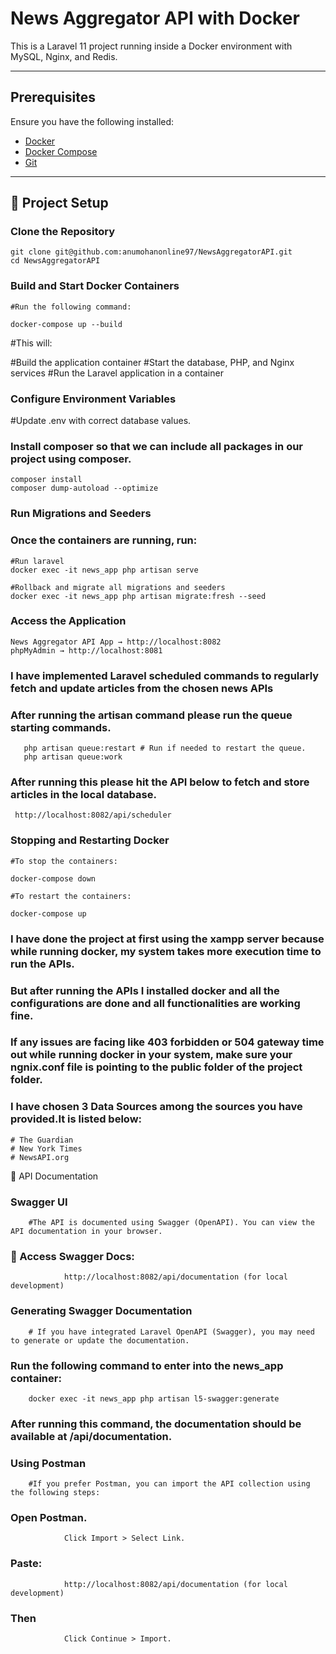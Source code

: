 # News Aggregator API with Docker 

This is a Laravel 11 project running inside a Docker environment with MySQL, Nginx, and Redis.

---

## Prerequisites

Ensure you have the following installed:

- [Docker](https://www.docker.com/)
- [Docker Compose](https://docs.docker.com/compose/)
- [Git](https://git-scm.com/)

---

## 📂 Project Setup

### Clone the Repository

    git clone git@github.com:anumohanonline97/NewsAggregatorAPI.git
    cd NewsAggregatorAPI

### Build and Start Docker Containers

    #Run the following command:

    docker-compose up --build 

#This will:

#Build the application container
#Start the database, PHP, and Nginx services
#Run the Laravel application in a container

###  Configure Environment Variables

#Update .env with correct database values.

### Install composer so that we can include all packages in our project using composer.

    composer install
    composer dump-autoload --optimize

### Run Migrations and Seeders

### Once the containers are running, run:
    #Run laravel
    docker exec -it news_app php artisan serve

    #Rollback and migrate all migrations and seeders
    docker exec -it news_app php artisan migrate:fresh --seed

### Access the Application

    News Aggregator API App → http://localhost:8082
    phpMyAdmin → http://localhost:8081



###  I have implemented Laravel scheduled commands to regularly fetch and update articles from the chosen news APIs

### After running the artisan command please run the queue starting commands.

       php artisan queue:restart # Run if needed to restart the queue.
       php artisan queue:work

### After running this please hit the API below to  fetch and store articles in the local database.

     http://localhost:8082/api/scheduler


### Stopping and Restarting Docker

    #To stop the containers:

    docker-compose down

    #To restart the containers:

    docker-compose up 

###

### I have done the project at first using the xampp server because while running docker, my system takes more execution time to run the APIs.
### But after running the APIs I installed docker and all the configurations are done and all functionalities are working fine.

### If any issues are facing like 403 forbidden or 504 gateway time out while running docker in your system, make sure your ngnix.conf file is pointing to the public folder of the project folder.

### I have chosen 3 Data Sources among the sources you have provided.It is listed below:
    # The Guardian
    # New York Times
    # NewsAPI.org

📌 API Documentation

### Swagger UI
        #The API is documented using Swagger (OpenAPI). You can view the API documentation in your browser.

### 📖 Access Swagger Docs:
                http://localhost:8082/api/documentation (for local development)

### Generating Swagger Documentation
        # If you have integrated Laravel OpenAPI (Swagger), you may need to generate or update the documentation.

### Run the following command to enter into the news_app container:

        docker exec -it news_app php artisan l5-swagger:generate
        

### After running this command, the documentation should be available at /api/documentation.

### Using Postman
        #If you prefer Postman, you can import the API collection using the following steps:

### Open Postman.
                Click Import > Select Link.
### Paste:
                http://localhost:8082/api/documentation (for local development)

### Then 
                Click Continue > Import.













